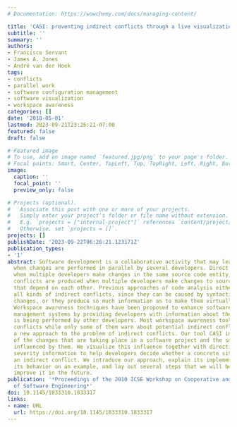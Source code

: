 ```yaml
---
# Documentation: https://wowchemy.com/docs/managing-content/

title: 'CASI: preventing indirect conflicts through a live visualization'
subtitle: ''
summary: ''
authors:
- Francisco Servant
- James A. Jones
- André van der Hoek
tags:
- conflicts
- parallel work
- software configuration management
- software visualization
- workspace awareness
categories: []
date: '2010-05-01'
lastmod: 2023-09-21T23:26:21-07:00
featured: false
draft: false

# Featured image
# To use, add an image named `featured.jpg/png` to your page's folder.
# Focal points: Smart, Center, TopLeft, Top, TopRight, Left, Right, BottomLeft, Bottom, BottomRight.
image:
  caption: ''
  focal_point: ''
  preview_only: false

# Projects (optional).
#   Associate this post with one or more of your projects.
#   Simply enter your project's folder or file name without extension.
#   E.g. `projects = ["internal-project"]` references `content/project/deep-learning/index.md`.
#   Otherwise, set `projects = []`.
projects: []
publishDate: '2023-09-22T06:26:21.123171Z'
publication_types:
- '1'
abstract: Software development is a collaborative activity that may lead to conflicts
  when changes are performed in parallel by several developers. Direct conflicts arise
  when multiple developers make changes in the same source code entity, and indirect
  conflicts are produced when multiple developers make changes to source code entities
  that depend on each other. Previous approaches of code analysis either cannot predict
  all kinds of indirect conflicts, since they can be caused by syntactic or semantic
  changes, or they produce so much information as to make them virtually useless.
  Workspace awareness techniques have been proposed to enhance software configuration
  management systems by providing developers with information about the activity that
  is being performed by other developers. Most workspace awareness tools detect direct
  conflicts while only some of them warn about potential indirect conflicts. We propose
  a new approach to the problem of indirect conflicts. Our tool CASI informs developers
  of the changes that are taking place in a software project and the source code entities
  influenced by them. We visualize this influence together with directionality and
  severity information to help developers decide whether a concrete situation represents
  an indirect conflict. We introduce our approach, explain its implementation, discuss
  its behavior on an example, and lay out several steps that we will be taking to
  improve it in the future.
publication: '*Proceedings of the 2010 ICSE Workshop on Cooperative and Human Aspects
  of Software Engineering*'
doi: 10.1145/1833310.1833317
links:
- name: URL
  url: https://doi.org/10.1145/1833310.1833317
---
```

